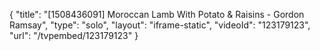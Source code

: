 {
    "title": "[1508436091] Moroccan Lamb With Potato & Raisins - Gordon Ramsay",
    "type": "solo",
    "layout": "iframe-static",
    "videoId": "123179123",
    "url": "\/tvpembed\/123179123"
}